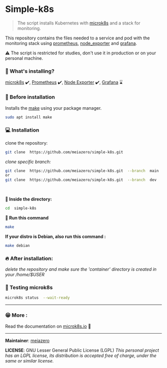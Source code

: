 # Simple-k8s
  

> The script installs  Kubernetes with [microk8s](https://microk8s.io/#install-microk8s) and a stack for monitoring. 
 
This repository contains the files needed to a service and pod with the  monitoring stack using  [prometheus](https://prometheus.io/docs/introduction/overview/), [node_exporter](https://prometheus.io/docs/guides/node-exporter/) and [grafana](https://grafana.com/docs/grafana/latest/installation/debian/).

:warning: The script is restricted for studies, don't use it in production or on your personal machine.

### **:pencil: What's installing?** 
[microk8s](https://microk8s.io/#install-microk8s) :heavy_check_mark:,
[Prometheus](https://prometheus.io/docs/introduction/overview/) :heavy_check_mark:,
[Node Exporter](https://prometheus.io/docs/guides/node-exporter/) :heavy_check_mark:,
[Grafana](https://grafana.com/docs/grafana/latest/installation/debian/) :hourglass:

### **:pushpin: Before installation**  
Installs the [make](https://www.gnu.org/software/make/) using your  package manager.
```bash
sudo apt install make
```

### **:computer: Installation**
clone the repository: 
```bash
git clone  https://github.com/meiazero/simple-k8s.git
```

*clone specific branch:*
```bash
git clone  https://github.com/meiazero/simple-k8s.git  --branch  main
or
git clone  https://github.com/meiazero/simple-k8s.git  --branch  dev
```
<br/>

**:file_folder: Inside the directory:**
```bash
cd  simple-k8s
```
**:running: Run this command**
```bash
make
```
**If your distro is Debian, also run this command :**
```bash
make debian
```

### **:fire: After installation:**
_delete the repository and make sure the 'container' directory is created in your /home/$USER_

### **:pray: Testing microk8s**
```bash
microk8s status  --wait-ready
```
<hr/>

### **:grin: More :**
Read the documentation on [microk8s.io](https://microk8s.io/docs) :book:
<hr/>

**Maintainer**: [meiazero](https://github.com/meiazero)

**LICENSE**: GNU Lesser General Public License (LGPL)
*This personal project has an LGPL license, its distribution is accepted free of charge, under the same or similar license.* 
 